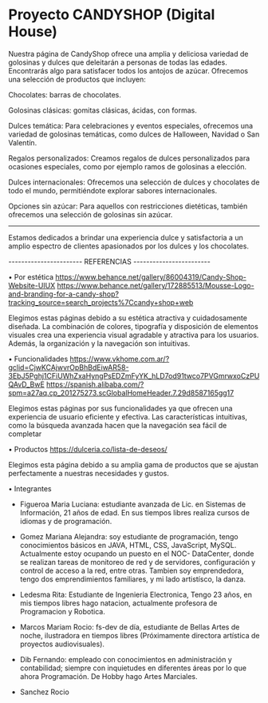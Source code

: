 # Proyecto CANDYSHOP (Digital House) 

Nuestra página de CandyShop ofrece una amplia y deliciosa variedad de golosinas y dulces que deleitarán a personas de todas las edades. Encontrarás algo para satisfacer todos los antojos de azúcar. Ofrecemos una selección de productos que incluyen:

Chocolates: barras de chocolates.

Golosinas clásicas: gomitas clásicas, ácidas, con formas.

Dulces temática: Para celebraciones y eventos especiales, ofrecemos una variedad de golosinas temáticas, como dulces de Halloween, Navidad o San Valentín.

Regalos personalizados: Creamos regalos de dulces personalizados para ocasiones especiales, como por ejemplo ramos de golosinas a elección.

Dulces internacionales: Ofrecemos una selección de dulces y chocolates de todo el mundo, permitiéndote explorar sabores internacionales.

Opciones sin azúcar: Para aquellos con restricciones dietéticas, también ofrecemos una selección de golosinas sin azúcar.


___________________________________________________

Estamos dedicados a brindar una experiencia dulce y satisfactoria a un amplio espectro de clientes apasionados por los dulces y los chocolates.



----------------------- REFERENCIAS ------------------------

• Por estética
https://www.behance.net/gallery/86004319/Candy-Shop-Website-UIUX
https://www.behance.net/gallery/172885513/Mousse-Logo-and-branding-for-a-candy-shop?tracking_source=search_projects%7Ccandy+shop+web

Elegimos estas páginas debido a su estética atractiva y cuidadosamente diseñada. La combinación de colores, tipografía y disposición de elementos visuales crea una experiencia visual agradable y atractiva para los usuarios. Además, la organización y la navegación son intuitivas.

• Funcionalidades
https://www.vkhome.com.ar/?gclid=CjwKCAjwvrOpBhBdEiwAR58-3EbJ5Pghj1CFiUWhZxaHyngPsEDZmFyYK_hLD7od91twco7PVGmrwxoCzPUQAvD_BwE
https://spanish.alibaba.com/?spm=a27aq.cp_201275273.scGlobalHomeHeader.7.29d8587165gg17

Elegimos estas páginas por sus funcionalidades ya que ofrecen una experiencia de usuario eficiente y efectiva. Las características intuitivas, como la búsqueda avanzada hacen que la navegación sea fácil de completar

• Productos
https://dulceria.co/lista-de-deseos/

Elegimos esta página debido a su amplia gama de productos que se ajustan perfectamente a nuestras necesidades y gustos. 


• Integrantes
  - Figueroa Maria Luciana: estudiante avanzada de Lic. en Sistemas de Información, 21 años de edad. En sus tiempos libres realiza cursos de idiomas y de programación.

    
  - Gomez Mariana Alejandra: soy estudiante de programación, tengo conocimientos básicos en JAVA, HTML, CSS, JavaScript, MySQL. Actualmente estoy ocupando un puesto en el NOC- DataCenter, donde se realizan tareas de monitoreo de red y de servidores, configuración y control de acceso a la red, entre otras. Tambien soy emprendedora, tengo dos emprendimientos familiares, y mi lado artistísco, la danza.

    
  - Ledesma Rita: Estudiante de Ingenieria Electronica, Tengo 23 años, en mis tiempos libres hago natacion, actualmente profesora de Programacion y Robotica.

    
  - Marcos Mariam Rocio: fs-dev de día, estudiante de Bellas Artes de noche, ilustradora en tiempos libres (Próximamente directora artística de proyectos audiovisuales). 

    
  - Dib Fernando: empleado con conocimientos en administración y contabilidad; siempre con inquietudes en diferentes áreas por lo que ahora Programación. De Hobby hago Artes Marciales.

    
  - Sanchez Rocio

    

